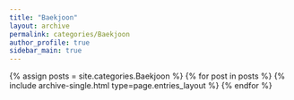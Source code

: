 ```yaml
---
title: "Baekjoon"
layout: archive
permalink: categories/Baekjoon
author_profile: true
sidebar_main: true
---
```



{% assign posts = site.categories.Baekjoon %}
{% for post in posts %} {% include archive-single.html type=page.entries_layout %} {% endfor %}
